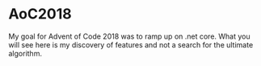 # AoC2018

My goal for Advent of Code 2018 was to ramp up on .net core. What you will see here is my discovery of features and not a search for the ultimate algorithm. 

